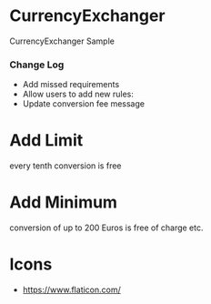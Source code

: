 # CurrencyExchanger
CurrencyExchanger Sample

### Change Log
* Add missed requirements
* Allow users to add new rules:
* Update conversion fee message

# Add Limit
every tenth conversion is free

# Add Minimum
conversion of up to 200 Euros is free of charge etc.

# Icons
* https://www.flaticon.com/
